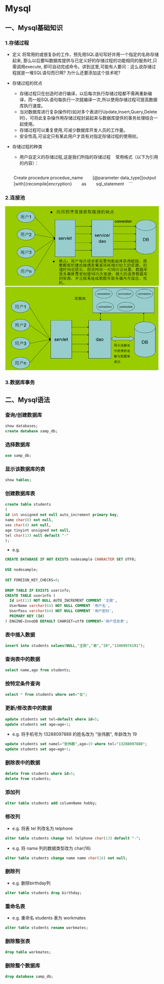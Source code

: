 # Mysql
## 一、Mysql基础知识
### 1.存储过程
* 定义
将常用的或很复杂的工作，预先用SQL语句写好并用一个指定的名称存储起来, 那么以后要叫数据库提供与已定义好的存储过程的功能相同的服务时,只需调用execute,  即可自动完成命令。讲到这里,可能有人要问：这么说存储过程就是一堆SQL语句而已啊? 为什么还要添加这个技术呢?

* 存储过程的优点
    * 存储过程只在创造时进行编译，以后每次执行存储过程都不需再重新编译，而一般SQL语句每执行一次就编译一次,所以使用存储过程可提高数据库执行速度。
    * 当对数据库进行复杂操作时(如对多个表进行Update,Insert,Query,Delete时)，可将此复杂操作用存储过程封装起来与数据库提供的事务处理结合一起使用。
    * 存储过程可以重复使用,可减少数据库开发人员的工作量。
    * 安全性高,可设定只有某此用户才具有对指定存储过程的使用权。
* 存储过程的种类
    * 用户自定义的存储过程,这是我们所指的存储过程
    常用格式（以下为引用的内容）：
    ```sql
　　Create procedure procedue_name
　　[@parameter data_type][output
　　[with]{recompile|encryption}
　　as
　　sql_statement
    ```

### 2.连接池
![](connection.png)
![](pool-connection.png)

### 3.数据库事务
## 二、Mysql语法
### 查询/创建数据库
 ```sql
 show databases;
 create database samp_db;
 ```
### 选择数据库
 ```sql
 use samp_db;
 ```
### 显示该数据库的表
 ```sql
 show tables;
 ```
### 创建数据库表
 ```sql
 create table students
 (
 id int unsigned not null auto_increment primary key,
 name char(8) not null,
 sex char(4) not null,
 age tinyint unsigned not null,
 tel char(13) null default "-"
 );
 ```
 * e.g.
 ```sql
 CREATE DATABASE IF NOT EXISTS nodesample CHARACTER SET UTF8;
 
 USE nodesample;

 SET FOREIGN_KEY_CHECKS=0;

 DROP TABLE IF EXISTS userinfo;
 CREATE TABLE userinfo (
   Id int(11) NOT NULL AUTO_INCREMENT COMMENT '主键',
   UserName varchar(64) NOT NULL COMMENT '用户名',
   UserPass varchar(64) NOT NULL COMMENT '用户密码',
   PRIMARY KEY (Id)
 ) ENGINE=InnoDB DEFAULT CHARSET=utf8 COMMENT='用户信息表';
 ```
###  表中插入数据
 ```sql
 insert into students values(NULL,"王刚","男","20","13469974191");
 ```
### 查询表中的数据
 ```sql
 select name,age from students;
 ```
### 按特定条件查询
 ```sql
 select * from students where set="女";
 ```
### 更新/修改表中的数据
 ```sql
 update students set tel=default where id=5;
 update students set age=age+1;
 ```
 * e.g. 将手机号为 13288097888 的姓名改为 "张伟鹏", 年龄改为 19 <br>
 ```sql
 update students set namel="张伟鹏",age=19 where tel="13288097888";
 update students set age=age+1;
 ```
### 删除表中的数据
 ```sql
 delete from students where id=5;
 delete from students;
 ```
### 添加列
 ```sql
 alter table students add columnName hobby;
 ```
### 修改列

 * e.g. 将表 tel 列改名为 telphone
 ```sql
 alter table students change tel telphone char(13) default "-";
 ```
 * e.g. 将 name 列的数据类型改为 char(16)
 ```sql
 alter table students change name name char(16) not null;
 ```
### 删除列

 * e.g. 删除birthday列
 ```sql
 alter table students drop birthday;
 ```
### 重命名表

 * e.g. 重命名 students 表为 workmates
 ```sql
 alter table students rename workmates;
 ```
### 删除整张表
 ```sql
 drop table workmates;
 ```
### 删除整个数据库
 ```sql
 drop database samp_db;
 ```
